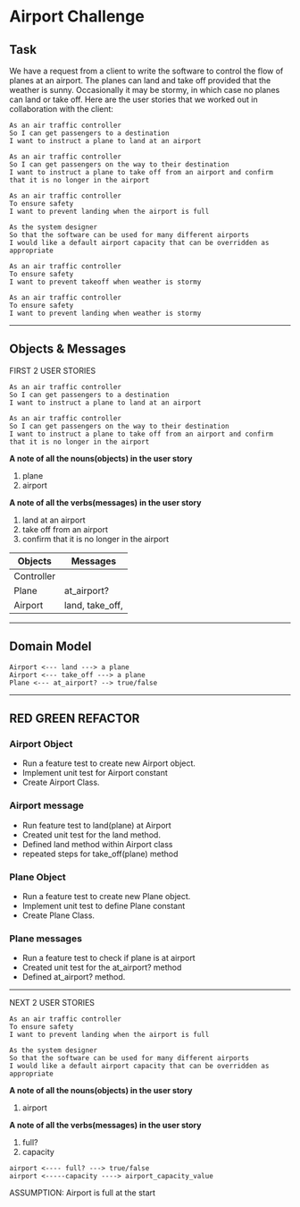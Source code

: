 # Airport Challenge

Task
-----

We have a request from a client to write the 
software to control the flow of planes at an airport. 
The planes can land and take off provided that the weather 
is sunny. Occasionally it may be stormy, in which case 
no planes can land or take off.  Here are the user stories 
that we worked out in collaboration with the client:

```
As an air traffic controller 
So I can get passengers to a destination 
I want to instruct a plane to land at an airport

As an air traffic controller 
So I can get passengers on the way to their destination 
I want to instruct a plane to take off from an airport and confirm that it is no longer in the airport

As an air traffic controller 
To ensure safety 
I want to prevent landing when the airport is full 

As the system designer
So that the software can be used for many different airports
I would like a default airport capacity that can be overridden as appropriate

As an air traffic controller 
To ensure safety 
I want to prevent takeoff when weather is stormy 

As an air traffic controller 
To ensure safety 
I want to prevent landing when weather is stormy 
```

---
## Objects & Messages

FIRST 2 USER STORIES

```
As an air traffic controller 
So I can get passengers to a destination 
I want to instruct a plane to land at an airport

As an air traffic controller 
So I can get passengers on the way to their destination 
I want to instruct a plane to take off from an airport and confirm that it is no longer in the airport
```

**A note of all the nouns(objects) in the user story**

1. plane
1. airport

**A note of all the verbs(messages) in the user story**
 
1. land at an airport
2. take off from an airport
3. confirm that it is no longer in the airport


Objects  |  Messages
---------| ------------
Controller |  
Plane | at_airport?
Airport | land, take_off, 
---
## Domain Model

```
Airport <--- land ---> a plane
Airport <--- take_off ---> a plane
Plane <--- at_airport? --> true/false
```
---
## RED GREEN REFACTOR

### Airport Object

 - Run a feature test to create new Airport object.
 - Implement unit test for Airport constant
 - Create Airport Class. 

### Airport message
 - Run feature test to land(plane) at Airport
 - Created unit test for the land method.
 - Defined land method within Airport class
 - repeated steps for take_off(plane) method


### Plane Object
 - Run a feature test to create new Plane object.
 - Implement unit test to define Plane constant
 - Create Plane Class. 

### Plane messages
 -  Run a feature test to check if plane is at airport
 -  Created unit test for the at_airport? method
 -  Defined at_airport? method. 
---

NEXT 2 USER STORIES

```
As an air traffic controller 
To ensure safety 
I want to prevent landing when the airport is full 

As the system designer
So that the software can be used for many different airports
I would like a default airport capacity that can be overridden as appropriate
```

**A note of all the nouns(objects) in the user story**

1. airport

**A note of all the verbs(messages) in the user story**
 
1. full?
2. capacity

```
airport <---- full? ---> true/false
airport <-----capacity ----> airport_capacity_value
```
ASSUMPTION: Airport is full at the start